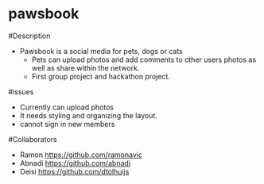 # pawsbook

#Description
- Pawsbook is a social media for pets, dogs or cats
  - Pets can upload photos and add comments to other users photos as well as share within the network.
  - First group project and hackathon project.

#issues
- Currently can upload photos 
- It needs styling and organizing the layout.
- cannot sign in new members

#Collaborators 
  - Ramon https://github.com/ramonavic
  - Abnadi https://github.com/abnadi
  - Deisi https://github.com/dtolhuijs

